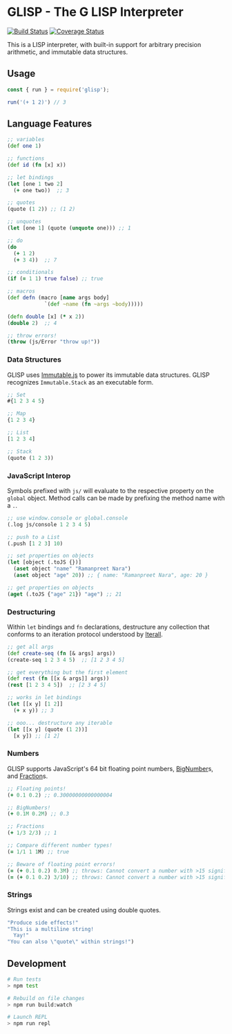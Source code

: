 # GLISP - The G LISP Interpreter

[![Build Status](https://travis-ci.org/rsnara/glisp.svg?branch=master)](https://travis-ci.org/rsnara/glisp)
[![Coverage Status](https://coveralls.io/repos/github/rsnara/glisp/badge.svg?branch=master)](https://coveralls.io/github/rsnara/glisp?branch=master)

This is a LISP interpreter, with built-in support for arbitrary precision arithmetic, and immutable data structures.

## Usage
```JavaScript
const { run } = require('glisp');

run('(+ 1 2)') // 3
```

## Language Features
```Clojure
;; variables
(def one 1)

;; functions
(def id (fn [x] x))

;; let bindings
(let [one 1 two 2]
  (+ one two))  ;; 3

;; quotes
(quote (1 2)) ;; (1 2)

;; unquotes
(let [one 1] (quote (unquote one))) ;; 1

;; do
(do
  (+ 1 2)
  (+ 3 4))  ;; 7

;; conditionals
(if (= 1 1) true false) ;; true

;; macros
(def defn (macro [name args body]
            `(def ~name (fn ~args ~body)))))

(defn double [x] (* x 2))
(double 2)  ;; 4

;; throw errors!
(throw (js/Error "throw up!"))
```

### Data Structures
GLISP uses [Immutable.js](https://facebook.github.io/immutable-js/) to power its immutable data structures. GLISP recognizes `Immutable.Stack` as an executable form.

```Clojure
;; Set
#{1 2 3 4 5}

;; Map
{1 2 3 4}

;; List
[1 2 3 4]

;; Stack
(quote (1 2 3))
```

### JavaScript Interop
Symbols prefixed with `js/` will evaluate to the respective property on the `global` object. Method calls can be made by prefixing the method name with a `.`.

```Clojure
;; use window.console or global.console
(.log js/console 1 2 3 4 5)

;; push to a List
(.push [1 2 3] 10)

;; set properties on objects
(let [object (.toJS {})]
  (aset object "name" "Ramanpreet Nara")
  (aset object "age" 20)) ;; { name: "Ramanpreet Nara", age: 20 }

;; get properties on objects
(aget (.toJS {"age" 21}) "age") ;; 21
```

### Destructuring

Within `let` bindings and `fn` declarations, destructure any collection that conforms to an iteration protocol understood by [Iterall](https://github.com/leebyron/iterall).

```Clojure
;; get all args
(def create-seq (fn [& args] args))
(create-seq 1 2 3 4 5)  ;; [1 2 3 4 5]

;; get everything but the first element
(def rest (fn [[x & args]] args))
(rest [1 2 3 4 5])  ;; [2 3 4 5]

;; works in let bindings
(let [[x y] [1 2]]
  (+ x y)) ;; 3

;; ooo... destructure any iterable
(let [[x y] (quote (1 2))]
  [x y]) ;; [1 2]
```

### Numbers
GLISP supports JavaScript's 64 bit floating point numbers, [BigNumber](https://github.com/MikeMcl/bignumber.js/)s, and [Fraction](https://github.com/infusion/Fraction.js/)s.

```Clojure
;; Floating points!
(+ 0.1 0.2) ;; 0.30000000000000004

;; BigNumbers!
(+ 0.1M 0.2M) ;; 0.3

;; Fractions
(+ 1/3 2/3) ;; 1

;; Compare different number types!
(= 1/1 1 1M) ;; true

;; Beware of floating point errors!
(= (+ 0.1 0.2) 0.3M) ;; throws: Cannot convert a number with >15 significant digits to BigNumber!
(= (+ 0.1 0.2) 3/10) ;; throws: Cannot convert a number with >15 significant digits to Fraction!
```

### Strings
Strings exist and can be created using double quotes.

```Clojure
"Produce side effects!"
"This is a multiline string!
  Yay!"
"You can also \"quote\" within strings!")
```

## Development

```BASH
# Run tests
> npm test

# Rebuild on file changes
> npm run build:watch

# Launch REPL
> npm run repl
```
